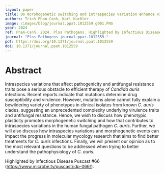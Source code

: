 ```yaml
---
layout: paper
title: Do morphogenetic switching and intraspecies variation enhance virulence of Candida auris?
authors: Trinh Phan-Canh, Karl Kuchler 
image: /images/blog/journal.ppat.1012559.g001.PNG
year: 2024
ref: Phan-Canh. 2024. Plos Pathogens. Highlighted by Infectious Disease Puscast.
journal: "Plos Pathogens journal.ppat.1012559."
pdf: https://doi.org/10.1371/journal.ppat.1012559
doi: 10.1371/journal.ppat.1012559
---
```


# Abstract

Intraspecies variations that affect pathogenicity and antifungal resistance traits pose a serious obstacle to efficient therapy of *Candida auris* infections. Recent reports indicate that mutations determine drug susceptibility and virulence. However, mutations alone cannot fully explain a bewildering variety of phenotypes in clinical isolates from known *C. auris* clades, suggesting an unprecedented complexity underlying virulence traits and antifungal resistance. Hence, we wish to discuss how phenotypic plasticity promotes morphogenetic switching and how that contributes to intraspecies variations in the human fungal pathogen *C. auris*. Further, we will also discuss how intraspecies variations and morphogenetic events can impact the progress in molecular mycology research that aims to find better treatments for *C. auris* infections. Finally, we will present our opinion as to the most relevant questions to be addressed when trying to better understand the pathophysiology of *C. auris*.

Highlighted by Infectious Disease Puscast #66 (https://www.microbe.tv/puscast/idp-066/).
